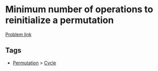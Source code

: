 # Minimum number of operations to reinitialize a permutation

[Problem link](https://leetcode.com/problems/minimum-number-of-operations-to-reinitialize-a-permutation)

## Tags

* [Permutation](/README.md#Permutation) > [Cycle](/README.md#Permutation-Cycle)
